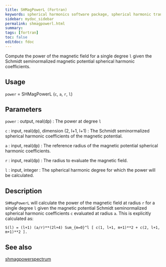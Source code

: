 ```yaml
---
title: SHMagPowerL (Fortran)
keywords: spherical harmonics software package, spherical harmonic transform, legendre functions, multitaper spectral analysis, fortran, Python, gravity, magnetic field
sidebar: mydoc_sidebar
permalink: shmagpowerl.html
summary:
tags: [fortran]
toc: false
editdoc: fdoc
---
```


Compute the power of the magnetic field for a single degree `l` given the Schmidt seminormalized magnetic potential spherical harmonic coefficients.

## Usage

`power` = SHMagPowerL (`c`, `a`, `r`, `l`)

## Parameters

`power` : output, real(dp)
:   The power at degree `l`

`c` : input, real(dp), dimension (2, l+1, l+1)
:   The Schmidt seminormalized spherical harmonic coefficients of the magnetic potential.

`a` : input, real(dp)
:   The reference radius of the magnetic potential spherical harmonic coefficients.

`r` : input, real(dp)
:   The radius to evaluate the magnetic field.

`l` : input, integer
:   The spherical harmonic degree for which the power will be calculated.

## Description

`SHMagPowerL` will calculate the power of the magnetic field at radius `r` for a single degree `l` given the magnetic potential Schmidt seminormalized spherical harmonic coefficients `c` evaluated at radius `a`. This is explicitly calculated as:

`S(l) = (l+1) (a/r)**(2l+4) Sum_{m=0}^l [ c(1, l+1, m+1)**2 + c(2, l+1, m+1)**2 ].`

## See also

[shmagpowerspectrum](shmagpowerspectrum.html)
